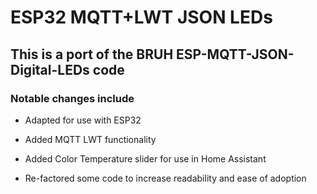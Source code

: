 # ESP32 MQTT+LWT JSON LEDs

## This  is a port of the BRUH ESP-MQTT-JSON-Digital-LEDs code

### Notable changes include

* Adapted for use with ESP32

* Added MQTT LWT functionality

* Added Color Temperature slider for use in Home Assistant

* Re-factored some code to increase readability and ease of adoption
